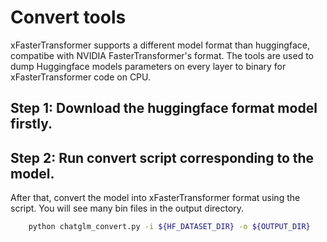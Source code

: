 # Convert tools
xFasterTransformer supports a different model format than huggingface, compatibe with NVIDIA FasterTransformer's format. The tools are used to dump Huggingface models parameters on every layer to binary for xFasterTransformer code on CPU.
## Step 1: Download the huggingface format model firstly.

## Step 2: Run convert script corresponding to the model.
After that, convert the model into xFasterTransformer format using the script. You will see many bin files in the output directory.
```bash
    python chatglm_convert.py -i ${HF_DATASET_DIR} -o ${OUTPUT_DIR}

```